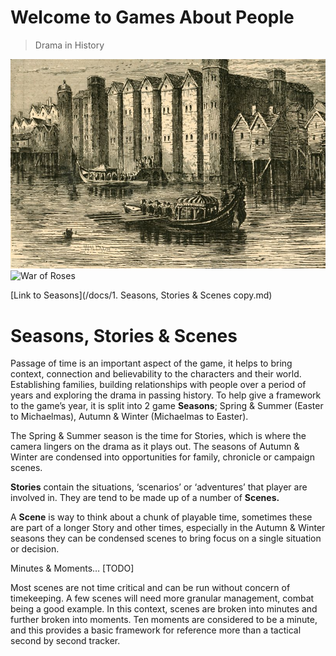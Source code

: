 # Welcome to Games About People
> Drama in History

![Baynard](/img/Baynard_Castle1.jpeg)
![War of Roses](https://upload.wikimedia.org/wikipedia/commons/d/d4/Plucking_the_Red_and_White_Roses%2C_by_Henry_Payne.jpg)


[Link to Seasons](/docs/1. Seasons, Stories & Scenes copy.md)


# Seasons, Stories & Scenes
Passage of time is an important aspect of the game, it helps to bring context, connection and believability to the characters and their world. Establishing families, building relationships with people over a period of years and exploring the drama in passing history. To help give a framework to the game’s year, it is split into 2 game **Seasons**; Spring & Summer (Easter to Michaelmas), Autumn & Winter (Michaelmas to Easter). 

The Spring & Summer season is the time for Stories, which is where the camera lingers on the drama as it plays out. The seasons of Autumn & Winter are condensed into opportunities for family, chronicle or campaign scenes. 

**Stories** contain the situations, ‘scenarios’ or ‘adventures’ that player are involved in. They are tend to be made up of a number of **Scenes.**

A **Scene** is way to think about a chunk of playable time, sometimes these are part of a longer Story and other times, especially in the Autumn & Winter seasons they can be condensed scenes to bring focus on a single situation or decision.

Minutes & Moments… [TODO]

Most scenes are not time critical and can be run without concern of timekeeping. A few scenes will need more granular management, combat being a good example. In this context, scenes are broken into minutes and further broken into moments. Ten moments are considered to be a minute, and this provides a basic framework for reference more than a tactical second by second tracker.
